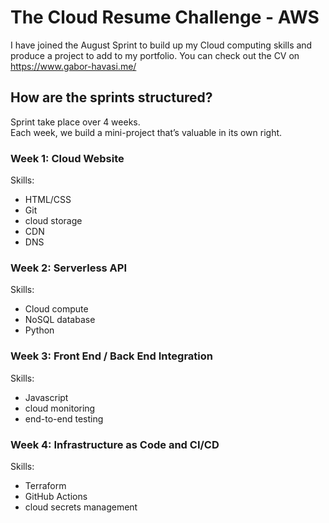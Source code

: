 # The Cloud Resume Challenge - AWS  

I have joined the August Sprint to build up my Cloud computing skills and produce a project to add to my portfolio.
You can check out the CV on https://www.gabor-havasi.me/

## How are the sprints structured?     

Sprint take place over 4 weeks.    
Each week, we build a mini-project that’s valuable in its own right.   

### Week 1: Cloud Website
Skills:  
 - HTML/CSS
 - Git
 - cloud storage
 - CDN
  - DNS

### Week 2: Serverless API
Skills: 
 - Cloud compute 
  - NoSQL database 
   - Python

### Week 3: Front End / Back End Integration
Skills: 
 - Javascript
  - cloud monitoring 
   - end-to-end testing

### Week 4: Infrastructure as Code and CI/CD
Skills: 
 - Terraform
 - GitHub Actions 
 - cloud secrets management
